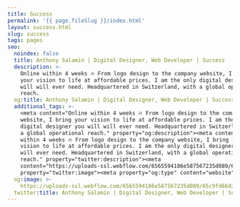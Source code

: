 ```yaml
---
title: Success
permalink: '{{ page.fileSlug }}/index.html'
layout: success.html
slug: success
tags: pages
seo:
  noindex: false
  title: Anthony Salamin | Digital Designer, Web Developer | Success
  description: >-
    Online within 4 weeks 🔥 From logo design to the company website, I bring
    your vision to life at affordable prices. I am the only digital designer you
    will will ever need. Headquartered in Switzerland, with a global operational
    reach.
  og:title: Anthony Salamin | Digital Designer, Web Developer | Success
  additional_tags: >-
    <meta content="Online within 4 weeks 🔥 From logo design to the company
    website, I bring your vision to life at affordable prices. I am the only
    digital designer you will will ever need. Headquartered in Switzerland, with
    a global operational reach." property="og:description"><meta content="Online
    within 4 weeks 🔥 From logo design to the company website, I bring your
    vision to life at affordable prices. I am the only digital designer you will
    will ever need. Headquartered in Switzerland, with a global operational
    reach." property="twitter:description"><meta
    content="https://uploads-ssl.webflow.com/6565594186e587567235d089/65c9fd66d2e95d7d83b0cbd3_opengraph%20en.jpg"
    property="twitter:image"><meta property="og:type" content="website">
  og:image: >-
    https://uploads-ssl.webflow.com/6565594186e587567235d089/65c9fd66d2e95d7d83b0cbd3_opengraph%20en.jpg
  twitter:title: Anthony Salamin | Digital Designer, Web Developer | Success
---
```




